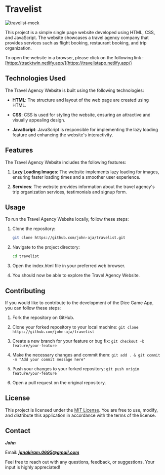 # Travelist

![travelist-mock](https://github.com/john-aja/Travelist/assets/95049418/b275922a-ca96-4381-9805-cc7c9608c8de)

This project is a simple single page website developed using HTML, CSS, and JavaScript. The website showcases a travel agency company that provides services such as flight booking, restaurant booking, and trip organization.

To open the website in a browser, please click on the following link : [https://tracktwin.netlify.app/](https://travelistapp.netlify.app/)

## Technologies Used

The Travel Agency Website is built using the following technologies:

- **HTML**: The structure and layout of the web page are created using HTML.

- **CSS**: CSS is used for styling the website, ensuring an attractive and visually appealing design.

- **JavaScript**: JavaScript is responsible for implementing the lazy loading feature and enhancing the website's interactivity.

## Features 

The Travel Agency Website includes the following features:

1. **Lazy Loading Images**: The website implements lazy loading for images, ensuring faster loading times and a smoother user experience.

2. **Services**: The website provides information about the travel agency's trip organization services, testimonials and signup form.

## Usage

To run the Travel Agency Website locally, follow these steps:

1. Clone the repository:

   ```bash
   git clone https://github.com/john-aja/travelist.git

   ```

2. Navigate to the project directory:

   ```bash
   cd travelist

   ```

3. Open the index.html file in your preferred web browser.

4. You should now be able to explore the Travel Agency Website.

## Contributing

If you would like to contribute to the development of the Dice Game App, you can follow these steps:

1. Fork the repository on GitHub.

2. Clone your forked repository to your local machine: `git clone https://github.com/john-aja/travelist`

3. Create a new branch for your feature or bug fix: `git checkout -b feature/your-feature`

4. Make the necessary changes and commit them: `git add . & git commit -m "Add your commit message here"`

5. Push your changes to your forked repository: `git push origin feature/your-feature`

6. Open a pull request on the original repository.

## License

This project is licensed under the [MIT License](LICENSE). You are free to use, modify, and distribute this application in accordance with the terms of the license.

## Contact

**_John_**

Email: ***janakiram.0695@gmail.com***

Feel free to reach out with any questions, feedback, or suggestions. Your input is highly appreciated!
